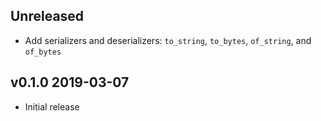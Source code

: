 ## Unreleased

- Add serializers and deserializers: `to_string`, `to_bytes`, `of_string`, and `of_bytes`

## v0.1.0 2019-03-07

- Initial release
